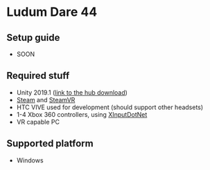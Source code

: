 # Ludum Dare 44

## Setup guide

* SOON

## Required stuff

* Unity 2019.1 ([link to the hub download](https://unity3d.com/ru/unity/whats-new/2019.1.0))
* [Steam](https://steamcdn-a.akamaihd.net/client/installer/SteamSetup.exe) and [SteamVR](https://store.steampowered.com/app/250820/SteamVR/)
* HTC VIVE used for development (should support other headsets)
* 1-4 Xbox 360 controllers, using [XInputDotNet](https://github.com/speps/XInputDotNet)
* VR capable PC

## Supported platform

* Windows